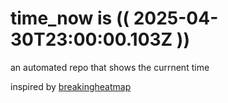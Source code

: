 # time_now is (( 2025-04-30T23:00:00.103Z ))

an automated repo that shows the currnent time

inspired by [breakingheatmap](https://github.com/breakingheatmap/breakingheatmap)